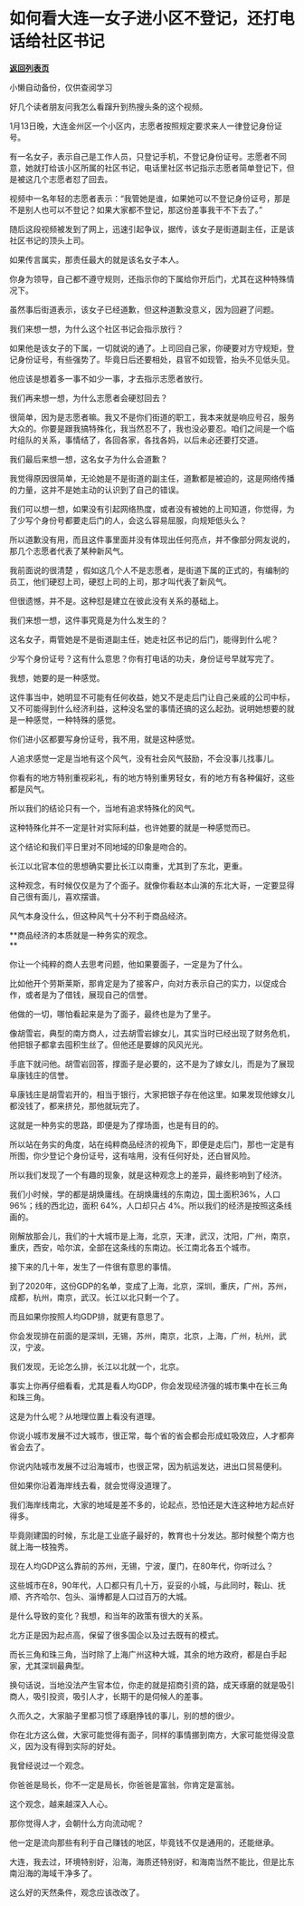 # 如何看大连一女子进小区不登记，还打电话给社区书记

[**返回列表页**](/gzh/记忆承载)

小懒自动备份，仅供查阅学习

好几个读者朋友问我怎么看蹿升到热搜头条的这个视频。  

  

1月13日晚，大连金州区一个小区内，志愿者按照规定要求来人一律登记身份证号。

  

有一名女子，表示自己是工作人员，只登记手机，不登记身份证号。志愿者不同意，她就打给该小区所属的社区书记，电话里社区书记指示志愿者简单登记下，但是被这几个志愿者怼了回去。

  

视频中一名年轻的志愿者表示：“我管她是谁，如果她可以不登记身份证号，那是不是别人也可以不登记？如果大家都不登记，那这份差事我干不下去了。”

  

随后这段视频被发到了网上，迅速引起争议，据传，该女子是街道副主任，正是该社区书记的顶头上司。

  

如果传言属实，那责任最大的就是该名女子本人。

  

你身为领导，自己都不遵守规则，还指示你的下属给你开后门，尤其在这种特殊情况下。

  

虽然事后街道表示，该女子已经道歉，但这种道歉没意义，因为回避了问题。

  

我们来想一想，为什么这个社区书记会指示放行？

  

如果他是该女子的下属，一切就说的通了。上司回自己家，你硬要对方守规矩，登记身份证号，有些强势了。毕竟日后还要相处，县官不如现管，抬头不见低头见。

  

他应该是想着多一事不如少一事，才去指示志愿者放行。

  

我们再来想一想，为什么志愿者会硬怼回去？

  

很简单，因为是志愿者嘛。我又不是你们街道的职工，我本来就是响应号召，服务大众的。你要是跟我搞特殊化，我当然忍不了，我也没必要忍。咱们之间是一个临时组队的关系，事情结了，各回各家，各找各妈，以后未必还要打交道。

  

我们最后来想一想，这名女子为什么会道歉？

  

我觉得原因很简单，无论她是不是街道的副主任，道歉都是被迫的，这是网络传播的力量，这并不是她主动的认识到了自己的错误。

  

我们可以想一想，如果没有引起网络热度，或者没有被她的上司知道，你觉得，为了少写个身份号都要走后门的人，会这么容易屈服，向规矩低头么？

  

所以道歉没有用，而且这件事里面并没有体现出任何亮点，并不像部分网友说的，那几个志愿者代表了某种新风气。

  

我前面说的很清楚 ，假如这几个人不是志愿者，是街道下属的正式的，有编制的员工，他们硬怼上司，硬怼上司的上司，那才叫代表了新风气。

  

但很遗憾，并不是。这种怼是建立在彼此没有关系的基础上。

  

我们来想一想，这件事究竟是为什么发生的？  

  

这名女子，甭管她是不是街道副主任，她走社区书记的后门，能得到什么呢？

  

少写个身份证号？这有什么意思？你有打电话的功夫，身份证号早就写完了。

  

我想，她要的是一种感觉。

  

这件事当中，她明显不可能有任何收益，她又不是走后门让自己亲戚的公司中标，又不可能得到什么经济利益，这种没名堂的事情还搞的这么起劲。说明她想要的就是一种感觉，一种特殊的感觉。

  

你们进小区都要写身份证号，我不用，就是这种感觉。

  

人追求感觉一定是当地有这个风气，没有社会风气鼓励，不会没事儿找事儿。  

  

你看有的地方特别重视彩礼，有的地方特别重男轻女，有的地方有各种偏好，这些都是风气。

  

所以我们的结论只有一个，当地有追求特殊化的风气。

  

这种特殊化并不一定是针对实际利益，也许她要的就是一种感觉而已。

  

这个结论和我们平日里对不同地域的印象是吻合的。

  

长江以北官本位的思想确实要比长江以南重，尤其到了东北，更重。

  

这种观念，有时候仅仅是为了个面子。就像你看赵本山演的东北大哥，一定要显得自己很有面儿，喜欢摆谱。

  

风气本身没什么，但这种风气十分不利于商品经济。

  

 **商品经济的本质就是一种务实的观念。  
**

  

你让一个纯粹的商人去思考问题，他如果要面子，一定是为了什么。

  

比如他开个劳斯莱斯，那肯定是为了接客户，向对方表示自己的实力，以促成合作，或者是为了借钱，展现自己的信誉。

  

他做的一切，哪怕看起来是为了面子，最终也是为了里子。

  

像胡雪岩，典型的南方商人，过去胡雪岩嫁女儿，其实当时已经出现了财务危机，他把银子都拿去囤积生丝了。但他还是要嫁的风风光光。

  

手底下就问他。胡雪岩回答，撑面子是必要的，这不是为了嫁女儿，而是为了展现阜康钱庄的信誉。

  

阜康钱庄是胡雪岩开的，相当于银行，大家把银子存在他这里。如果发现他嫁女儿都没钱了，都来挤兑，那他就玩完了。

  

这就是一种务实的思路，即便是为了撑场面，也是有目的的。

  

所以站在务实的角度，站在纯粹商品经济的视角下，即便是走后门，那也一定是有所图，你少登记个身份证号，这有啥用，没有任何好处，还白冒风险。

  

所以我们发现了一个有趣的现象，就是这种观念上的差异，最终影响到了经济。

  

我们小时候，学的都是胡焕庸线。在胡焕庸线的东南边，国土面积36%，人口 96%；线的西北边，面积 64%，人口却只占 4%。所以我们的经济是按照这条线画的。

  

刚解放那会儿，我们的十大城市是上海，北京，天津，武汉，沈阳，广州，南京，重庆，西安，哈尔滨，全部在这条线的东南边。长江南北各五个城市。

  

接下来的几十年，发生了一件很有意思的事情。  

  

到了2020年，这份GDP的名单，变成了上海，北京，深圳，重庆，广州，苏州，成都，杭州，南京，武汉。长江以北只剩一个了。

  

而且如果你按照人均GDP排，就更有意思了。

  

你会发现排在前面的是深圳，无锡，苏州，南京，北京，上海，广州，杭州，武汉，宁波。

  

我们发现，无论怎么排，长江以北就一个，北京。  

  

事实上你再仔细看看，尤其是看人均GDP，你会发现经济强的城市集中在长三角和珠三角。

  

这是为什么呢？从地理位置上看没有道理。  

  

你说小城市发展不过大城市，很正常，每个省的省会都会形成虹吸效应，人才都奔省会去了。

  

你说内陆城市发展不过沿海城市，也很正常，因为航运发达，进出口贸易便利。

  

但如果你沿着海岸线去看，就会觉得没道理了。

  

我们海岸线南北，大家的地域是差不多的，论起点，恐怕还是大连这种地方起点好得多。

  

毕竟刚建国的时候，东北是工业底子最好的，教育也十分发达。那时候整个南方也就上海一枝独秀。

  

现在人均GDP这么靠前的苏州，无锡，宁波，厦门，在80年代，你听过么？  

  

这些城市在8，90年代，人口都只有几十万，妥妥的小城，与此同时，鞍山、抚顺、齐齐哈尔、包头、淄博都是人口过百万的大城。

  

是什么导致的变化？我想，和当年的政策有很大的关系。

  

北方正是因为起点高，保留了很多国企以及过去既有的模式。

  

而长三角和珠三角，当时除了上海广州这种大城，其余的地方政府，都是白手起家，尤其深圳最典型。

  

换句话说，当地没法产生官本位，你走的就是招商引资的路，成天琢磨的就是吸引商人，吸引投资，吸引人才，长期干的是伺候人的差事。

  

久而久之，大家脑子里都习惯了琢磨挣钱的事儿，别的想的很少。  

  

你在北方这么做，大家可能觉得有面子，同样的事情挪到南方，大家可能觉得没意义，因为没有得到实际的好处。  

  

我曾经说过一个观念。  

  

你爸爸是局长，你不一定是局长，你爸爸是富翁，你肯定是富翁。

  

这个观念，越来越深入人心。

  

那你觉得人才，会朝什么方向流动呢？

  

他一定是流向那些有利于自己赚钱的地区，毕竟钱不仅是通用的，还能继承。

  

大连，我去过，环境特别好，沿海，海质还特别好，和海南当然不能比，但是比东南沿海的海域干净多了。

  

这么好的天然条件，观念应该改改了。

